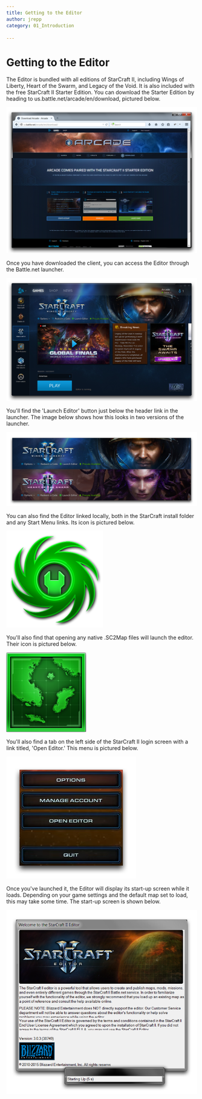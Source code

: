 ```yaml
---
title: Getting to the Editor
author: jrepp
category: 01_Introduction

---
```

# Getting to the Editor

The Editor is bundled with all editions of StarCraft II, including Wings of Liberty, Heart of the Swarm, and Legacy of the Void. It is also included with the free StarCraft II Starter Edition. You can download the Starter Edition by heading to us.battle.net/arcade/en/download, pictured below.

![Client Download Page](./resources/002_Getting_to_the_Editor01.png)



Once you have downloaded the client, you can access the Editor through the Battle.net launcher.

![Battle.net Launcher](./resources/002_Getting_to_the_Editor02.png)

You'll find the 'Launch Editor' button just below the header link in the launcher. The image below shows how this looks in two versions of the launcher.

![Client Header Links](./resources/002_Getting_to_the_Editor03.png)

You can also find the Editor linked locally, both in the StarCraft install folder and any Start Menu links. Its icon is pictured below.

![Editor Icon](./resources/002_Getting_to_the_Editor04.png)

You'll also find that opening any native .SC2Map files will launch the editor. Their icon is pictured below.

![Map Icon](./resources/002_Getting_to_the_Editor05.png)

You'll also find a tab on the left side of the StarCraft II login screen with a link titled, 'Open Editor.' This menu is pictured below.

![Login Screen Editor Link](./resources/002_Getting_to_the_Editor06.png)

Once you've launched it, the Editor will display its start-up screen while it loads. Depending on your game settings and the default map set to load, this may take some time. The start-up screen is shown below.

![Editor Start-up Screen](./resources/002_Getting_to_the_Editor07.png)